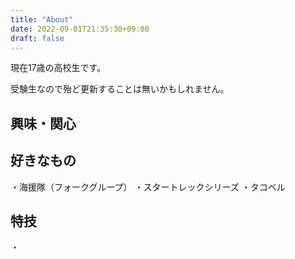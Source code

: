 ```yaml
---
title: "About"
date: 2022-09-01T21:35:30+09:00
draft: false
---
```


現在17歳の高校生です。

受験生なので殆ど更新することは無いかもしれません。

## 興味・関心

## 好きなもの
・海援隊（フォークグループ）
・スタートレックシリーズ
・タコベル

## 特技
・


